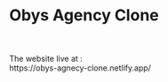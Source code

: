# Obys Agency Clone
 <br> 
 <br>
The website live at :
 <br>
 https://obys-agnecy-clone.netlify.app/

